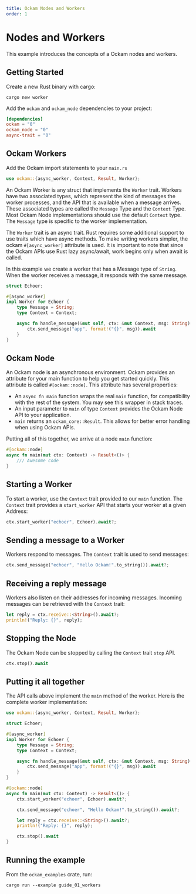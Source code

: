 ```yaml
title: Ockam Nodes and Workers
order: 1
```

# Nodes and Workers

This example introduces the concepts of a Ockam nodes and workers.

## Getting Started

Create a new Rust binary with cargo:

```shell
cargo new worker
```

Add the `ockam` and `ockam_node` dependencies to your project:

```toml
[dependencies]
ockam = "0"
ockam_node = "0"
async-trait = "0"
```

## Ockam Workers

Add the Ockam import statements to your `main.rs`

```rust
use ockam::{async_worker, Context, Result, Worker};
```

An Ockam Worker is any struct that implements the `Worker` trait. Workers have two associated types, which represent the
kind of messages the worker processes, and the API that is available when a message arrives. These associated types are
called the `Message` Type and the `Context` Type. Most Ockam Node implementations should use the default `Context` type.
The `Message` type is specific to the worker implementation.

The `Worker` trait is an async trait. Rust requires some additional support to use traits which have async methods. To
make writing workers simpler, the ockam `#[async_worker]` attribute is used. It is important to note that since the Ockam
APIs use Rust lazy async/await, work begins only when await is called.

In this example we create a worker that has a Message type of `String`. When the worker receives a message, it responds
with the same message.

```rust
struct Echoer;

#[async_worker]
impl Worker for Echoer {
    type Message = String;
    type Context = Context;

    async fn handle_message(&mut self, ctx: &mut Context, msg: String) -> Result<()> {
        ctx.send_message("app", format!("{}", msg)).await
    }
}
```

## Ockam Node

An Ockam node is an asynchronous environment. Ockam provides an attribute for your main function to help you get started
quickly. This attribute is called `#[ockam::node]`. This attribute has several properties:
* An `async fn main` function wraps the real `main` function, for compatibility with the rest of the system. You may see this wrapper in stack traces.
* An input parameter to `main` of type `Context` provides the Ockam Node API to your application.
* `main` returns an `ockam_core::Result`. This allows for better error handling when using Ockam APIs.

Putting all of this together, we arrive at a node `main` function:

```rust
#[ockam::node]
async fn main(mut ctx: Context) -> Result<()> {
    /// Awesome code
}
```

## Starting a Worker

To start a worker, use the `Context` trait provided to our `main` function. The `Context` trait provides a `start_worker`
API that starts your worker at a given Address:

```rust
ctx.start_worker("echoer", Echoer).await?;
```

## Sending a message to a Worker

Workers respond to messages. The `Context` trait is used to send messages:

```rust
ctx.send_message("echoer", "Hello Ockam!".to_string()).await?;
```

## Receiving a reply message

Workers also listen on their addresses for incoming messages. Incoming messages can be retrieved with the `Context` trait:

```rust
let reply = ctx.receive::<String>().await?;
println!("Reply: {}", reply);
```

## Stopping the Node

The Ockam Node can be stopped by calling the `Context` trait `stop` API.

```rust
ctx.stop().await
```

## Putting it all together

The API calls above implement the `main` method of the worker. Here is the complete worker implementation:

```rust
use ockam::{async_worker, Context, Result, Worker};

struct Echoer;

#[async_worker]
impl Worker for Echoer {
    type Message = String;
    type Context = Context;

    async fn handle_message(&mut self, ctx: &mut Context, msg: String) -> Result<()> {
        ctx.send_message("app", format!("{}", msg)).await
    }
}

#[ockam::node]
async fn main(mut ctx: Context) -> Result<()> {
    ctx.start_worker("echoer", Echoer).await?;

    ctx.send_message("echoer", "Hello Ockam!".to_string()).await?;

    let reply = ctx.receive::<String>().await?;
    println!("Reply: {}", reply);

    ctx.stop().await
}
```

## Running the example

From the `ockam_examples` crate, run:

```shell
cargo run --example guide_01_workers
```

